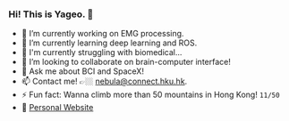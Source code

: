 ### Hi! This is Yageo. 👋

<!--
**Yazhou-Z/Yazhou-Z** is a ✨ _special_ ✨ repository because its `README.md` (this file) appears on your GitHub profile.
-->

- 🦾 I’m currently working on EMG processing.
- 🌱 I’m currently learning deep learning and ROS.
- 🍂 I'm currently struggling with biomedical...
- 👯 I’m looking to collaborate on brain-computer interface!
- 💬 Ask me about BCI and SpaceX!
- 📫 Contact me! 👉🏼 nebula@connect.hku.hk.
- ⚡ Fun fact: Wanna climb more than 50 mountains in Hong Kong!  `11/50`
- 👻 [Personal Website](https://yazhou-z.github.io/)
  <!--
- 😄 Pronouns: ...
- 🤔 I’m looking for help with ...>
